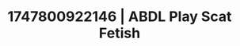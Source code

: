 ---
categories:
- Erotic photography
- Romantic kink
- Breath play
- Gender-fluid lovers
- Dirty mind games
image: /assets/images/1747800922146.webp
layout: post
seo:
  description: Featured content with artistic ABDL Play, Scat Fetish. HD images available.
  keywords: ABDL Play, Scat Fetish
  og_image: /assets/images/1747800922146.webp
  schema_type: VisualArtwork
tags:
- ABDL Play
- Scat Fetish
- '#1747800922146'
title: 1747800922146 | ABDL Play Scat Fetish
---